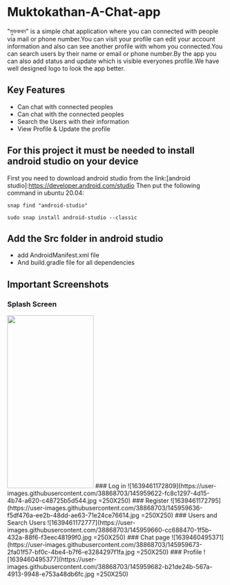 # Muktokathan-A-Chat-app

"মুক্তকথন" is a simple chat application where you can connected with people via mail or phone number.You can visit your profile can edit your account information and also can see another profile with whom you connected.You can search users by their name or email or phone number.By the app you can also add status and update which is visible everyones profile.We have well designed logo to look the app better. 
## Key Features
- Can chat with connected peoples
- Can chat with the connected peoples
- Search the Users with their information
- View Profile & Update the profile
## For this project it must be needed to install android studio on your device
First you need to download android studio from the link:[android studio]:https://developer.android.com/studio
Then put the following command in ubuntu 20.04:
~~~
snap find "android-studio"
~~~
~~~
sudo snap install android-studio --classic
~~~
## Add the Src folder in android studio
- add AndroidManifest.xml file 
- And build.gradle file for all dependencies

## Important Screenshots

### Splash Screen

<img src="https://user-images.githubusercontent.com/38868703/145959606-d9066f5d-3290-4515-a4ff-4e66521240aa.jpg" width="200" height="400" />
### Log in
![1639461172809](https://user-images.githubusercontent.com/38868703/145959622-fc8c1297-4d15-4b74-a620-c48725b5d544.jpg =250X250)
### Register
![1639461172795](https://user-images.githubusercontent.com/38868703/145959636-f5df476a-ee2b-48dd-ae63-71e24ce76614.jpg =250X250)
### Users and Search Users
![1639461172777](https://user-images.githubusercontent.com/38868703/145959660-cc688470-1f5b-432a-88f6-f3eec48199f0.jpg =250X250)
### Chat page
![1639460495371](https://user-images.githubusercontent.com/38868703/145959673-2fa01f57-bf0c-4be4-b7f6-e3284297f1fa.jpg =250X250)
### Profile
![1639460495377](https://user-images.githubusercontent.com/38868703/145959682-b21de24b-567a-4913-9948-e753a48db6fc.jpg =250X250)
